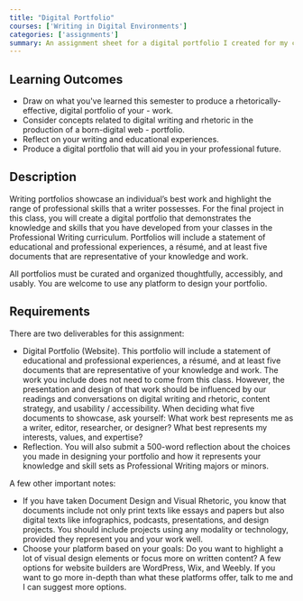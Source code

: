 ```yaml
---
title: "Digital Portfolio"
courses: ['Writing in Digital Environments']
categories: ['assignments']
summary: An assignment sheet for a digital portfolio I created for my course, Writing in Digital Environments.
---
```


## Learning Outcomes

- Draw on what you've learned this semester to produce a rhetorically-effective, digital portfolio of your - work.
- Consider concepts related to digital writing and rhetoric in the production of a born-digital web - portfolio.
- Reflect on your writing and educational experiences.
- Produce a digital portfolio that will aid you in your professional future.

## Description

Writing portfolios showcase an individual’s best work and highlight the range of professional skills that a writer possesses. For the final project in this class, you will create a digital portfolio that demonstrates the knowledge and skills that you have developed from your classes in the Professional Writing curriculum. Portfolios will include a statement of educational and professional experiences, a résumé, and at least five documents that are representative of your knowledge and work.

All portfolios must be curated and organized thoughtfully, accessibly, and usably. You are welcome to use any platform to design your portfolio.

## Requirements

There are two deliverables for this assignment:

- Digital Portfolio (Website). This portfolio will include a statement of educational and professional experiences, a résumé, and at least five documents that are representative of your knowledge and work. The work you include does not need to come from this class. However, the presentation and design of that work should be influenced by our readings and conversations on digital writing and rhetoric, content strategy, and usability / accessibility. When deciding what five documents to showcase, ask yourself: What work best represents me as a writer, editor, researcher, or designer? What best represents my interests, values, and expertise?
- Reflection. You will also submit a 500-word reflection about the choices you made in designing your portfolio and how it represents your knowledge and skill sets as Professional Writing majors or minors.

A few other important notes:

- If you have taken Document Design and Visual Rhetoric, you know that documents include not only print texts like essays and papers but also digital texts like infographics, podcasts, presentations, and design projects. You should include projects using any modality or technology, provided they represent you and your work well.
- Choose your platform based on your goals: Do you want to highlight a lot of visual design elements or focus more on written content? A few options for website builders are WordPress, Wix, and Weebly. If you want to go more in-depth than what these platforms offer, talk to me and I can suggest more options.
